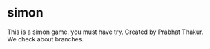 # simon 
This is a simon game. 
you must have try. 
Created by Prabhat Thakur.
<br>
We check about branches. 